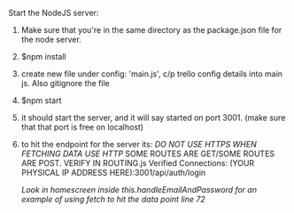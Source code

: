 Start the NodeJS server:

1. Make sure that you're in the same directory as the package.json file for the node server.
2. $npm install
3. create new file under config: 'main.js', c/p trello config details into main js. Also gitignore the file
4. $npm start
5. it should start the server, and it will say started on port 3001. (make sure that that port is free on localhost)
6. to hit the endpoint for the server its: *DO NOT USE HTTPS WHEN FETCHING DATA USE HTTP* SOME ROUTES ARE GET/SOME ROUTES ARE POST. VERIFY IN ROUTING.js
  Verified Connections:
      (YOUR PHYSICAL IP ADDRESS HERE):3001/api/auth/login



    *Look in homescreen inside this.handleEmailAndPassword for an example of using fetch to hit the data point line 72*
